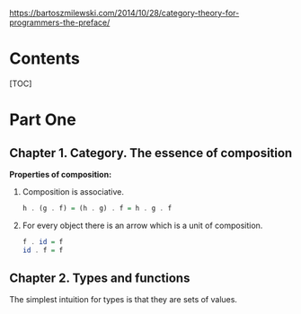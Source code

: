 https://bartoszmilewski.com/2014/10/28/category-theory-for-programmers-the-preface/

# Contents
[TOC]

# Part One

## Chapter 1. Category. The essence of composition

  __Properties of composition:__
  1. Composition is associative.
     ```haskell
     h . (g . f) = (h . g) . f = h . g . f
     ```

  2. For every object there is an arrow which is a unit of composition.
     ```haskell
     f . id = f
     id . f = f
     ```

## Chapter 2. Types and functions
  The simplest intuition for types is that they are sets of values.
